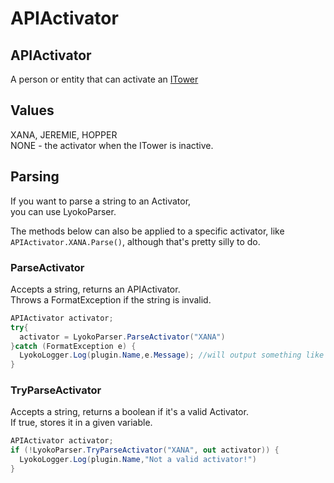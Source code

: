# APIActivator

## APIActivator

A person or entity that can activate an [ITower](interfaces/itower.md)

## Values

XANA, JEREMIE, HOPPER  
 NONE - the activator when the ITower is inactive.

## Parsing

If you want to parse a string to an Activator,  
 you can use LyokoParser.

The methods below can also be applied to a specific activator, like `APIActivator.XANA.Parse()`, although that's pretty silly to do.

### ParseActivator

Accepts a string, returns an APIActivator.   
 Throws a FormatException if the string is invalid.

```csharp
APIActivator activator;
try{
  activator = LyokoParser.ParseActivator("XANA")
}catch (FormatException e) {
  LyokoLogger.Log(plugin.Name,e.Message); //will output something like 'Invalid activator: (activatorstring)!'
}
```

### TryParseActivator

Accepts a string, returns a boolean if it's a valid Activator.  
 If true, stores it in a given variable.

```csharp
APIActivator activator;
if (!LyokoParser.TryParseActivator("XANA", out activator)) {
  LyokoLogger.Log(plugin.Name,"Not a valid activator!")
}
```


